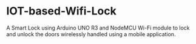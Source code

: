 # IOT-based-Wifi-Lock
A Smart Lock using Arduino UNO R3 and NodeMCU Wi-Fi module to lock and unlock the doors wirelessly handled using a mobile application.
